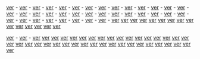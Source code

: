 <a href="http://mr-ginseng.com" target="_blank">ver</a> -
<a href="http://mr-ginseng.com/a-propos-de-mr-ginseng-com/" target="_blank">ver</a> -
<a href="http://mr-ginseng.com/acerola/" target="_blank">ver</a> -
<a href="http://mr-ginseng.com/ail/" target="_blank">ver</a> -
<a href="http://mr-ginseng.com/aloe-vera/" target="_blank">ver</a> -
<a href="http://mr-ginseng.com/ashwagandha/" target="_blank">ver</a> -
<a href="http://mr-ginseng.com/baies-acai/" target="_blank">ver</a> -
<a href="http://mr-ginseng.com/cannabis/" target="_blank">ver</a> -
<a href="http://mr-ginseng.com/cannelle/" target="_blank">ver</a> -
<a href="http://mr-ginseng.com/chlorella/" target="_blank">ver</a> -
<a href="http://mr-ginseng.com/citron/" target="_blank">ver</a> -
<a href="http://mr-ginseng.com/cordyceps/" target="_blank">ver</a> -
<a href="http://mr-ginseng.com/curcuma/" target="_blank">ver</a> -
<a href="http://mr-ginseng.com/echinacea/" target="_blank">ver</a> -
<a href="http://mr-ginseng.com/fenugrec/" target="_blank">ver</a> -
<a href="http://mr-ginseng.com/ganoderma/" target="_blank">ver</a> -
<a href="http://mr-ginseng.com/garcinia-cambogia/" target="_blank">ver</a> -
<a href="http://mr-ginseng.com/gelee-royale/" target="_blank">ver</a> -
<a href="http://mr-ginseng.com/gingembre/" target="_blank">ver</a> -
<a href="http://mr-ginseng.com/ginkgo-biloba/" target="_blank">ver</a> -
<a href="http://mr-ginseng.com/ginseng/" target="_blank">ver</a> -
<a href="http://mr-ginseng.com/gluten/" target="_blank">ver</a> -
<a href="http://mr-ginseng.com/goji/" target="_blank">ver</a> -
<a href="http://mr-ginseng.com/griffonia-simplicifolia/" target="_blank">ver</a> -
<a href="http://mr-ginseng.com/guarana/" target="_blank">ver</a> -
<a href="http://mr-ginseng.com/harpagophytum/" target="_blank">ver</a> -
<a href="http://mr-ginseng.com/maca/" target="_blank">ver</a> -
<a href="http://mr-ginseng.com/mandragore/" target="_blank">ver</a> -
<a href="http://mr-ginseng.com/melisse/" target="_blank">ver</a> -
<a href="http://mr-ginseng.com/menthe-poivree/" target="_blank">ver</a> -
<a href="http://mr-ginseng.com/omega-3/" target="_blank">ver</a> -
<a href="http://mr-ginseng.com/ortie/" target="_blank">ver</a> -
<a href="http://mr-ginseng.com/propolis/" target="_blank">ver</a> -
<a href="http://mr-ginseng.com/rhodiola/" target="_blank">ver</a> -
<a href="http://mr-ginseng.com/spiruline/" target="_blank">ver</a> -
<a href="http://mr-ginseng.com/thym/" target="_blank">ver</a> -
<a href="http://mr-ginseng.com/tribulus-terrestris/" target="_blank">ver</a>
<a href="http://mr-ginseng.com/vitamines-mineraux-oligo-elements/" target="_blank">ver</a>
<a href="http://mr-ginseng.com/aphrodisiaque-libido-sante-sexuelle/">ver</a>
<a href="http://mr-ginseng.com/cheveux-ongles/">ver</a>
<a href="http://mr-ginseng.com/coeur-tension-arterielle-circulation-sanguine/">ver</a>
<a href="http://mr-ginseng.com/dents-bouche-gorge/">ver</a>
<a href="http://mr-ginseng.com/fatigue-force/">ver</a>
<a href="http://mr-ginseng.com/fractures-blessures-articulations/">ver</a>
<a href="http://mr-ginseng.com/intestins-diarrhees-constipation/">ver</a>
<a href="http://mr-ginseng.com/maux-de-tete-fievre-vertige-memoire/">ver</a>
<a href="http://mr-ginseng.com/problemes-de-peau-allergie/">ver</a>
<a href="http://mr-ginseng.com/regime-poids-masse-musculaire/">ver</a>
<a href="http://mr-ginseng.com/stress-anxiete-deprime/">ver</a>
<a href="http://mr-ginseng.com/systeme-immunitaire-maladies/">ver</a>
<a href="http://mr-ginseng.com/yeux-visions/">ver</a>


<a href="http://en.mr-ginseng.com" target="_blank">ver</a> -
<a href="http://en.mr-ginseng.com/about-mr-ginseng-com/" target="_blank">ver</a> -
<a href="http://en.mr-ginseng.com/acai-berry/">ver</a>
<a href="http://en.mr-ginseng.com/aloe-vera/">ver</a>
<a href="http://en.mr-ginseng.com/ashwagandha/">ver</a>
<a href="http://en.mr-ginseng.com/cannabis/">ver</a>
<a href="http://en.mr-ginseng.com/chlorella/">ver</a>
<a href="http://en.mr-ginseng.com/cinnamon/">ver</a>
<a href="http://en.mr-ginseng.com/echinacea/">ver</a>
<a href="http://en.mr-ginseng.com/garlic/">ver</a>
<a href="http://en.mr-ginseng.com/ginger/">ver</a>
<a href="http://en.mr-ginseng.com/ginkgo-biloba/">ver</a>
<a href="http://en.mr-ginseng.com/ginseng-panax/">ver</a>
<a href="http://en.mr-ginseng.com/gluten/">ver</a>
<a href="http://en.mr-ginseng.com/goji-berry/">ver</a>
<a href="http://en.mr-ginseng.com/guarana/">ver</a>
<a href="http://en.mr-ginseng.com/lemon-balm/">ver</a>
<a href="http://en.mr-ginseng.com/maca/">ver</a>
<a href="http://en.mr-ginseng.com/omega-3/">ver</a>
<a href="http://en.mr-ginseng.com/peppermint/">ver</a>
<a href="http://en.mr-ginseng.com/propolis/">ver</a>
<a href="http://en.mr-ginseng.com/rhodiola-rosea/">ver</a>
<a href="http://en.mr-ginseng.com/royal-jelly/">ver</a>
<a href="http://en.mr-ginseng.com/spirulina/">ver</a>
<a href="http://en.mr-ginseng.com/tribulus-terrestris/">ver</a>
<a href="http://en.mr-ginseng.com/turmeric/">ver</a>
<a href="http://en.mr-ginseng.com/vitamins-minerals-trace-elements/">ver</a>
<a href="http://en.mr-ginseng.com/aphrodisiac-libido-sexual-health/">ver</a>
<a href="http://en.mr-ginseng.com/diet-weight-muscular-mass/">ver</a>
<a href="http://en.mr-ginseng.com/eyes-vision/">ver</a>
<a href="http://en.mr-ginseng.com/fatigue-strength/">ver</a>
<a href="http://en.mr-ginseng.com/fractures-wounds-joints/">ver</a>
<a href="http://en.mr-ginseng.com/hair-nails/">ver</a>
<a href="http://en.mr-ginseng.com/headache-fever-vertigo-memory/">ver</a>
<a href="http://en.mr-ginseng.com/heart-blood-pressure-blood-circulation/">ver</a>
<a href="http://en.mr-ginseng.com/immune-system-diseases/">ver</a>
<a href="http://en.mr-ginseng.com/intestines-diarrhea-constipation/">ver</a>
<a href="http://en.mr-ginseng.com/skin-problems-allergies/">ver</a>
<a href="http://en.mr-ginseng.com/stress-anxiety-depression/">ver</a>
<a href="http://en.mr-ginseng.com/teeth-mouth-throat/">ver</a>
